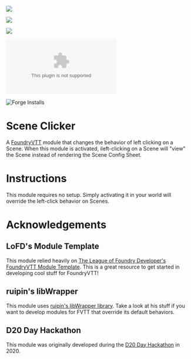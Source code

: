 ![](https://img.shields.io/badge/Foundry-v0.7.9-informational)

![](https://img.shields.io/badge/Foundry-v0.7.8-informational)

![](https://img.shields.io/badge/Foundry-v0.7.9-informational)

<!--- Downloads @ Latest Badge -->
<!--- replace <user>/<repo> with your username/repository -->
![Latest Release Download Count](https://img.shields.io/github/downloads/jegasus/scene-clicker/latest/module.zip)

<!--- Forge Bazaar Install % Badge -->
<!--- replace <your-module-name> with the `name` in your manifest -->
![Forge Installs](https://img.shields.io/badge/dynamic/json?label=Forge%20Installs&query=package.installs&suffix=%25&url=https%3A%2F%2Fforge-vtt.com%2Fapi%2Fbazaar%2Fpackage%2Fscene-clicker&colorB=4aa94a)

# Scene Clicker
A [FoundryVTT](https://foundryvtt.com/) module that changes the behavior of left clicking on a Scene. When this module is activated, ileft-clicking on a Scene will "view" the Scene instead of rendering the Scene Config Sheet.

# Instructions
This module requires no setup. Simply activating it in your world will override the left-click behavior on Scenes.

# Acknowledgements

## LoFD's Module Template
This module relied heavily on [The League of Foundry Developer's FoundryVTT Module Template](https://github.com/League-of-Foundry-Developers/FoundryVTT-Module-Template). This is a great resource to get started in developing cool stuff for FoundryVTT!

## ruipin's libWrapper
This module uses [ruipin's libWrapper library](https://github.com/ruipin/fvtt-lib-wrapper/wiki/Modules-using-libWrapper). Take a look at his stuff if you want to develop modules for FVTT that override its default behaviors.

## D20 Day Hackathon
This module was originally developed during the [D20 Day Hackathon](https://www.reddit.com/r/FoundryVTT/comments/k8ly5i/the_1st_annual_d20_day_hackathon/) in 2020. 
